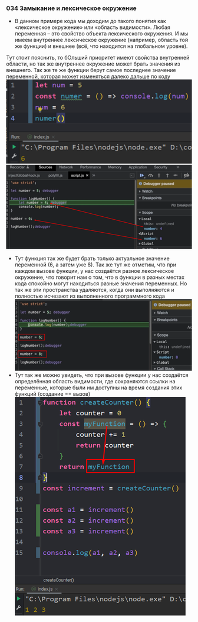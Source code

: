 ### **034 Замыкание и лексическое окружение**

- В данном примере кода мы доходим до такого понятия как «лексическое окружение» или «область видимости». Любая переменная – это свойство объекта лексического окружения. И мы имеем внутреннее лексическое окружение (например, область той же функции) и внешнее (всё, что находится на глобальном уровне).

Тут стоит пояснить, то бОльший приоритет имеют свойства внутренней области, но так же внутреннее окружение может брать значения из внешнего. Так же те же функции берут самое последнее значение переменной, которая может изменяться далеко дальше по коду
![](_png/Pasted%20image%2020220908195707.png)![](_png/Pasted%20image%2020220908195711.png)
- Тут функция так же будет брать только актуальное значение переменной (6, а затем уже 8). Так же тут же отметим, что при каждом вызове функции, у нас создаётся разное лексическое окружение, что говорит нам о том, что в функции в разных местах кода спокойно могут находиться разные значения переменных. Но так же эти пространства удаляются, когда они выполняются и полностью исчезают из выполненного программного кода
![](_png/Pasted%20image%2020220908195718.png)
- Тут так же можно увидеть, что при вызове функции у нас создаётся определённая область видимости, где сохраняются ссылки на переменные, которые были им доступны на время создания этих функций (создание == вызов)
![](_png/Pasted%20image%2020220908195722.png)